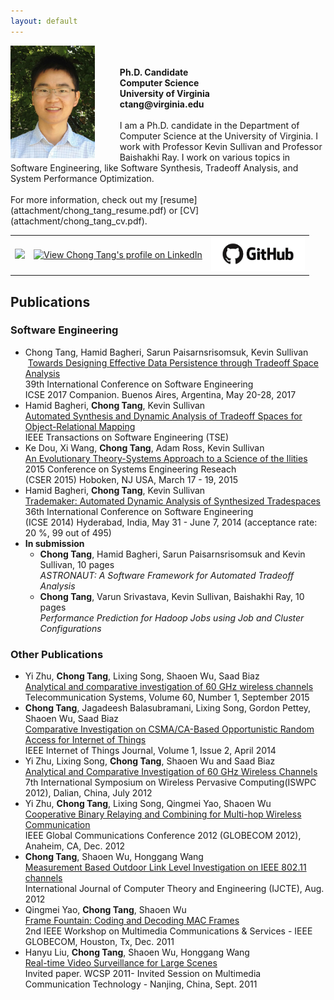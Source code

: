 ```yaml
---
layout: default
---
```

<img style="float: left; margin-right: 40px; height: 180px" src="img/profile.png">
<br/>
<br/>
<strong>Ph.D. Candidate<br/>
Computer Science<br/>
University of Virginia<br/>
<span class="glyphicon glyphicon-envelope"></span> ctang@virginia.edu<br/></strong>
<br/>
I am a Ph.D. candidate in the Department of Computer Science at the University of Virginia. I work with Professor Kevin Sullivan and Professor Baishakhi Ray. I work on various topics in Software Engineering, like Software Synthesis, Tradeoff Analysis, and System Performance Optimization.
<br/><br/>
For more information, check out my [resume](attachment/chong_tang_resume.pdf) or [CV](attachment/chong_tang_cv.pdf).

<table>
  <tr>
    <td><a href="http://stackoverflow.com/users/1895314/chong-tang" target="_blank"><img src="http://stackoverflow.com/users/flair/1895314.png" width="150"/></a></td>
    <td><a href="https://www.linkedin.com/in/chongtang/" target="_blank"><img src="https://static.licdn.com/scds/common/u/img/webpromo/btn_viewmy_120x33.png" width="150" alt="View Chong Tang's profile on LinkedIn"/></a></td>
    <td><a href="https://github.com/ChongTang" target="_blank"><img src="img/github.png" width="150"/></a></td>
  </tr>
</table>

## Publications
### Software Engineering
* Chong Tang, Hamid Bagheri, Sarun Paisarnsrisomsuk, Kevin Sullivan<br/>
  [Towards Designing Effective Data Persistence through Tradeoff Space Analysis](http://dl.acm.org/citation.cfm?id=3098465)<br/>
  39th International Conference on Software Engineering<br/>
  ICSE 2017 Companion. Buenos Aires, Argentina, May 20-28, 2017
* Hamid Bagheri, <strong>Chong Tang</strong>, Kevin Sullivan<br/>
  [Automated Synthesis and Dynamic Analysis of Tradeoff Spaces for Object-Relational Mapping](http://ieeexplore.ieee.org/abstract/document/7506009/)<br/>
  IEEE Transactions on Software Engineering (TSE)
* Ke Dou, Xi Wang, <strong>Chong Tang</strong>, Adam Ross, Kevin Sullivan<br/>
  [An Evolutionary Theory-Systems Approach to a Science of the Ilities](attachment/papers/illities-2015.pdf)<br/>
  2015 Conference on Systems Engineering Reseach<br/>
  (CSER 2015) Hoboken, NJ USA, March 17 - 19, 2015
* Hamid Bagheri, <strong>Chong Tang</strong>, Kevin Sullivan<br/>
  [Trademaker: Automated Dynamic Analysis of Synthesized Tradespaces](attachment/papers/trademaker_icse_2014.pdf)<br/>
  36th International Conference on Software Engineering<br/>
  (ICSE 2014) Hyderabad, India, May 31 - June 7, 2014 (acceptance rate: 20 %, 99 out of 495)
* <strong>In submission</strong>
  * <strong>Chong Tang</strong>, Hamid Bagheri, Sarun Paisarnsrisomsuk and Kevin Sullivan, 10 pages<br/>
    *ASTRONAUT: A Software Framework for Automated Tradeoff Analysis*
  * <strong>Chong Tang</strong>, Varun Srivastava, Kevin Sullivan, Baishakhi Ray, 10 pages<br/>
    *Performance Prediction for Hadoop Jobs using Job and Cluster Configurations*

### Other Publications

* Yi Zhu, <strong>Chong Tang</strong>, Lixing Song, Shaoen Wu, Saad Biaz<br/>
  [Analytical and comparative investigation of 60 GHz wireless channels](attachment/papers/60-GHz-2015.pdf)<br/>
  Telecommunication Systems, Volume 60, Number 1, September 2015
* <strong>Chong Tang</strong>, Jagadeesh Balasubramani, Lixing Song, Gordon Pettey, Shaoen Wu, Saad Biaz<br/>
  [Comparative Investigation on CSMA/CA-Based Opportunistic Random Access for Internet of Things](attachment/papers/iot.pdf)<br/>
  IEEE Internet of Things Journal, Volume 1, Issue 2, April 2014
* Yi Zhu, Lixing Song, <strong>Chong Tang</strong>, Shaoen Wu and Saad Biaz<br/>
  [Analytical and Comparative Investigation of 60 GHz Wireless Channels](attachment/papers/iswpc-2012.pdf)<br/>
  7th International Symposium on Wireless Pervasive Computing(ISWPC 2012), Dalian, China, July 2012
* Yi Zhu, <strong>Chong Tang</strong>, Lixing Song, Qingmei Yao, Shaoen Wu<br/>
  [Cooperative Binary Relaying and Combining for Multi-hop Wireless Communication](attachment/papers/cooperative60.pdf)<br/>
  IEEE Global Communications Conference 2012 (GLOBECOM 2012), Anaheim, CA, Dec. 2012
* <strong>Chong Tang</strong>, Shaoen Wu, Honggang Wang<br/>
  [Measurement Based Outdoor Link Level Investigation on IEEE 802.11 channels](attachment/papers/outdoor.pdf)<br/>
  International Journal of Computer Theory and Engineering (IJCTE), Aug. 2012
* Qingmei Yao, <strong>Chong Tang</strong>, Shaoen Wu<br/>
  [Frame Fountain: Coding and Decoding MAC Frames](attachment/papers/framecoding.pdf)<br/>
  2nd IEEE Workshop on Multimedia Communications & Services - IEEE GLOBECOM, Houston, Tx, Dec. 2011
* Hanyu Liu, <strong>Chong Tang</strong>, Shaoen Wu, Honggang Wang<br/>
  [Real-time Video Surveillance for Large Scenes](attachment/papers/stitch.pdf)<br/>
  Invited paper. WCSP 2011- Invited Session on Multimedia Communication Technology - Nanjing, China, Sept. 2011


